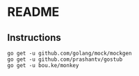 # README

## Instructions

```
go get -u github.com/golang/mock/mockgen
go get -u github.com/prashantv/gostub
go get -u bou.ke/monkey
```
